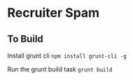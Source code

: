 # Recruiter Spam

## To Build 
Install grunt cli
`npm install grunt-cli -g`

Run the grunt build task
`grunt build`